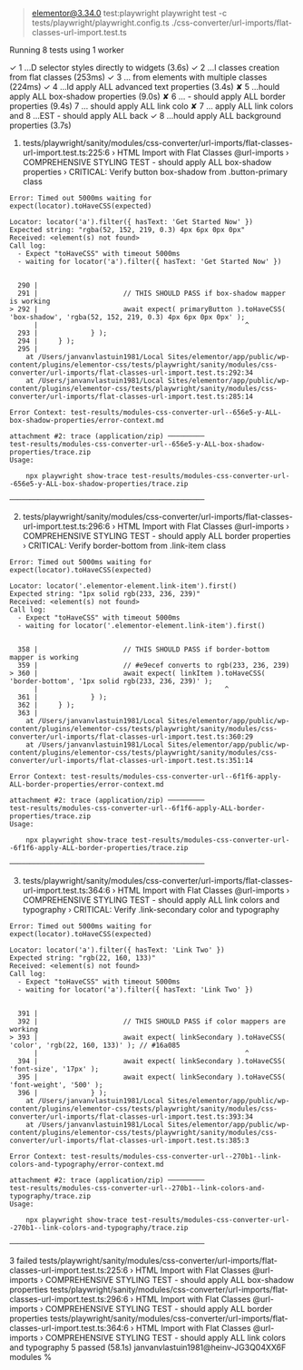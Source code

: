 > elementor@3.34.0 test:playwright
> playwright test -c tests/playwright/playwright.config.ts ./css-converter/url-imports/flat-classes-url-import.test.ts


Running 8 tests using 1 worker

  ✓  1 …D selector styles directly to widgets (3.6s)
  ✓  2 …l classes creation from flat classes (253ms)
  ✓  3 … from elements with multiple classes (224ms)
  ✓  4 …ld apply ALL advanced text properties (3.4s)
  ✘  5 …hould apply ALL box-shadow properties (9.0s)
  ✘  6 … - should apply ALL border properties (9.4s)
     7 … should apply ALL link colo
  ✘  7 … apply ALL link colors and      8 …EST - should apply ALL back
  ✓  8 …hould apply ALL background properties (3.7s)

  1) tests/playwright/sanity/modules/css-converter/url-imports/flat-classes-url-import.test.ts:225:6 › HTML Import with Flat Classes @url-imports › COMPREHENSIVE STYLING TEST - should apply ALL box-shadow properties › CRITICAL: Verify button box-shadow from .button-primary class 

    Error: Timed out 5000ms waiting for expect(locator).toHaveCSS(expected)

    Locator: locator('a').filter({ hasText: 'Get Started Now' })
    Expected string: "rgba(52, 152, 219, 0.3) 4px 6px 0px 0px"
    Received: <element(s) not found>
    Call log:
      - Expect "toHaveCSS" with timeout 5000ms
      - waiting for locator('a').filter({ hasText: 'Get Started Now' })


      290 |
      291 |                     // THIS SHOULD PASS if box-shadow mapper is working
    > 292 |                     await expect( primaryButton ).toHaveCSS( 'box-shadow', 'rgba(52, 152, 219, 0.3) 4px 6px 0px 0px' );
          |                                                   ^
      293 |             } );
      294 |     } );
      295 |
        at /Users/janvanvlastuin1981/Local Sites/elementor/app/public/wp-content/plugins/elementor-css/tests/playwright/sanity/modules/css-converter/url-imports/flat-classes-url-import.test.ts:292:34
        at /Users/janvanvlastuin1981/Local Sites/elementor/app/public/wp-content/plugins/elementor-css/tests/playwright/sanity/modules/css-converter/url-imports/flat-classes-url-import.test.ts:285:14

    Error Context: test-results/modules-css-converter-url--656e5-y-ALL-box-shadow-properties/error-context.md

    attachment #2: trace (application/zip) ─────────
    test-results/modules-css-converter-url--656e5-y-ALL-box-shadow-properties/trace.zip
    Usage:

        npx playwright show-trace test-results/modules-css-converter-url--656e5-y-ALL-box-shadow-properties/trace.zip

    ────────────────────────────────────────────────

  2) tests/playwright/sanity/modules/css-converter/url-imports/flat-classes-url-import.test.ts:296:6 › HTML Import with Flat Classes @url-imports › COMPREHENSIVE STYLING TEST - should apply ALL border properties › CRITICAL: Verify border-bottom from .link-item class 

    Error: Timed out 5000ms waiting for expect(locator).toHaveCSS(expected)

    Locator: locator('.elementor-element.link-item').first()
    Expected string: "1px solid rgb(233, 236, 239)"
    Received: <element(s) not found>
    Call log:
      - Expect "toHaveCSS" with timeout 5000ms
      - waiting for locator('.elementor-element.link-item').first()


      358 |                     // THIS SHOULD PASS if border-bottom mapper is working
      359 |                     // #e9ecef converts to rgb(233, 236, 239)
    > 360 |                     await expect( linkItem ).toHaveCSS( 'border-bottom', '1px solid rgb(233, 236, 239)' );
          |                                              ^
      361 |             } );
      362 |     } );
      363 |
        at /Users/janvanvlastuin1981/Local Sites/elementor/app/public/wp-content/plugins/elementor-css/tests/playwright/sanity/modules/css-converter/url-imports/flat-classes-url-import.test.ts:360:29
        at /Users/janvanvlastuin1981/Local Sites/elementor/app/public/wp-content/plugins/elementor-css/tests/playwright/sanity/modules/css-converter/url-imports/flat-classes-url-import.test.ts:351:14

    Error Context: test-results/modules-css-converter-url--6f1f6-apply-ALL-border-properties/error-context.md

    attachment #2: trace (application/zip) ─────────
    test-results/modules-css-converter-url--6f1f6-apply-ALL-border-properties/trace.zip
    Usage:

        npx playwright show-trace test-results/modules-css-converter-url--6f1f6-apply-ALL-border-properties/trace.zip

    ────────────────────────────────────────────────

  3) tests/playwright/sanity/modules/css-converter/url-imports/flat-classes-url-import.test.ts:364:6 › HTML Import with Flat Classes @url-imports › COMPREHENSIVE STYLING TEST - should apply ALL link colors and typography › CRITICAL: Verify .link-secondary color and typography 

    Error: Timed out 5000ms waiting for expect(locator).toHaveCSS(expected)

    Locator: locator('a').filter({ hasText: 'Link Two' })
    Expected string: "rgb(22, 160, 133)"
    Received: <element(s) not found>
    Call log:
      - Expect "toHaveCSS" with timeout 5000ms
      - waiting for locator('a').filter({ hasText: 'Link Two' })


      391 |
      392 |                     // THIS SHOULD PASS if color mappers are working
    > 393 |                     await expect( linkSecondary ).toHaveCSS( 'color', 'rgb(22, 160, 133)' ); // #16a085
          |                                                   ^
      394 |                     await expect( linkSecondary ).toHaveCSS( 'font-size', '17px' );
      395 |                     await expect( linkSecondary ).toHaveCSS( 'font-weight', '500' );
      396 |             } );
        at /Users/janvanvlastuin1981/Local Sites/elementor/app/public/wp-content/plugins/elementor-css/tests/playwright/sanity/modules/css-converter/url-imports/flat-classes-url-import.test.ts:393:34
        at /Users/janvanvlastuin1981/Local Sites/elementor/app/public/wp-content/plugins/elementor-css/tests/playwright/sanity/modules/css-converter/url-imports/flat-classes-url-import.test.ts:385:3

    Error Context: test-results/modules-css-converter-url--270b1--link-colors-and-typography/error-context.md

    attachment #2: trace (application/zip) ─────────
    test-results/modules-css-converter-url--270b1--link-colors-and-typography/trace.zip
    Usage:

        npx playwright show-trace test-results/modules-css-converter-url--270b1--link-colors-and-typography/trace.zip

    ────────────────────────────────────────────────

  3 failed
    tests/playwright/sanity/modules/css-converter/url-imports/flat-classes-url-import.test.ts:225:6 › HTML Import with Flat Classes @url-imports › COMPREHENSIVE STYLING TEST - should apply ALL box-shadow properties 
    tests/playwright/sanity/modules/css-converter/url-imports/flat-classes-url-import.test.ts:296:6 › HTML Import with Flat Classes @url-imports › COMPREHENSIVE STYLING TEST - should apply ALL border properties 
    tests/playwright/sanity/modules/css-converter/url-imports/flat-classes-url-import.test.ts:364:6 › HTML Import with Flat Classes @url-imports › COMPREHENSIVE STYLING TEST - should apply ALL link colors and typography 
  5 passed (58.1s)
janvanvlastuin1981@heinv-JG3Q04XX6F modules % 
